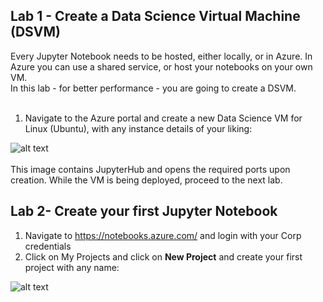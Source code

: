 ## Lab 1 -  Create a Data Science Virtual Machine (DSVM)
Every Jupyter Notebook needs to be hosted, either locally, or in Azure. In Azure you can use a shared service, or host your notebooks on your own VM.<br>
In this lab - for better performance - you are going to create a DSVM.<br><br>

1. Navigate to the Azure portal and create a new Data Science VM for Linux (Ubuntu), with any instance details of your liking:<br>

![alt text](https://github.com/tianderturpijn/Mos-Eisley/blob/master/Lab%201%20-%20Creating%20a%20DSVM/images/create-dsvm.png
)<br><br>
This image contains JupyterHub and opens the required ports upon creation.
While the VM is being deployed, proceed to the next lab.


## Lab 2- Create your first Jupyter Notebook
1.	Navigate to https://notebooks.azure.com/ and login with your Corp credentials
2.	Click on My Projects and click on **New Project** and create your first project with any name:

![alt text](https://github.com/tianderturpijn/Mos-Eisley/blob/master/Lab%201%20-%20Creating%20a%20DSVM/images/create-project.png
)<br><br>



